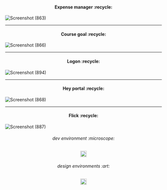 <h4 align="center">
Expense manager :recycle:
</h4>

![Screenshot (863)](https://user-images.githubusercontent.com/86073690/226353162-c6935b70-6d69-4529-a18c-e48ab7ab00b7.png)

***

<h4 align="center">
Course goal :recycle:
</h4>

![Screenshot (866)](https://user-images.githubusercontent.com/86073690/226354190-94025a9e-7d6e-4b89-8385-db38a6f5651e.png)

***

<h4 align="center">
Logon :recycle:
</h4>

![Screenshot (894)](https://user-images.githubusercontent.com/86073690/226355029-0fc26bd9-1dbf-4341-aa44-0a9f09415b15.png)

***

<h4 align="center">
Hey portal :recycle:
</h4>

![Screenshot (868)](https://user-images.githubusercontent.com/86073690/226354828-92142927-0d9a-4da2-be0f-5ddd8fca32a7.png)

***

<h4 align="center">
Flick :recycle:
</h4>

![Screenshot (887)](https://user-images.githubusercontent.com/86073690/226355622-a4d08371-9fc3-47c7-92fd-59e62b7e2902.png)

<h6 align="center">
dev environment :microscope:
</h6>

<div align="center">
  <img height="20" src = "https://img.shields.io/badge/Intellij idea-white.svg?">
</div>

<h6 align="center">
design environments :art:
</h6>

<div align="center">
  <img height="20" src = "https://img.shields.io/badge/Adobe Photoshop-white.svg?">
</div>
